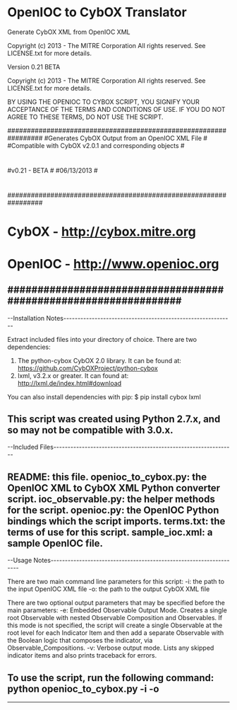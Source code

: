 OpenIOC to CybOX Translator
===========================

Generate CybOX XML from OpenIOC XML 

 Copyright (c) 2013 - The MITRE Corporation
 All rights reserved. See LICENSE.txt for more details.


Version 0.21 BETA


 Copyright (c) 2013 - The MITRE Corporation
 All rights reserved. See LICENSE.txt for more details.


BY USING THE OPENIOC TO CYBOX SCRIPT, YOU SIGNIFY YOUR ACCEPTANCE OF THE TERMS AND 
CONDITIONS OF USE.  IF YOU DO NOT AGREE TO THESE TERMS, DO NOT USE THE SCRIPT.

#################################################################
#Generates CybOX Output from an OpenIOC XML File                #
#Compatible with CybOX v2.0.1 and corresponding objects         #
#                                                               #
#v0.21 - BETA                                                    #
#06/13/2013                                                     #
#                                                               #
#                                                               #
#################################################################
# CybOX - http://cybox.mitre.org                                #
# OpenIOC - http://www.openioc.org                              #
#################################################################
--------------------------------------------------------------------------------
--Installation Notes------------------------------------------------------------

Extract included files into your directory of choice. There are two dependencies:
1) The python-cybox CybOX 2.0 library. It can be found at:
https://github.com/CybOXProject/python-cybox
2) lxml, v3.2.x or greater. It can found at: http://lxml.de/index.html#download

You can also install dependencies with pip:
$ pip install cybox lxml

This script was created using Python 2.7.x, and so may not be compatible with 3.0.x.
--------------------------------------------------------------------------------
--Included Files----------------------------------------------------------------

README: this file.
openioc_to_cybox.py: the OpenIOC XML to CybOX XML Python converter script.
ioc_observable.py: the helper methods for the script.
openioc.py: the OpenIOC Python bindings which the script imports.
terms.txt: the terms of use for this script.
sample_ioc.xml: a sample OpenIOC file.
--------------------------------------------------------------------------------
--Usage Notes-------------------------------------------------------------------

There are two main command line parameters for this script:
-i: the path to the input OpenIOC XML file
-o: the path to the output CybOX XML file

There are two optional output parameters that may be specified before the main parameters:
-e: Embedded Observable Output Mode. Creates a single root Observable with nested Observable Composition and Observables.
    If this mode is not specified, the script will create a single Observable at the root level for each Indicator Item
    and then add a separate Observable with the Boolean logic that composes the indicator, via Observable_Compositions.
-v: Verbose output mode. Lists any skipped indicator items and also prints traceback for errors.

To use the script, run the following command:
python openioc_to_cybox.py -i <OpenIOC xml> -o <cybox xml>
--------------------------------------------------------------------------------
--------------------------------------------------------------------------------
